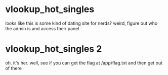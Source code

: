 # vlookup_hot_singles

looks like this is some kind of dating site for nerds?
weird, figure out who the admin is and access their panel

# vlookup_hot_singles 2
oh. it's her. well, see if you can get the flag at /app/flag.txt and then get out of there
